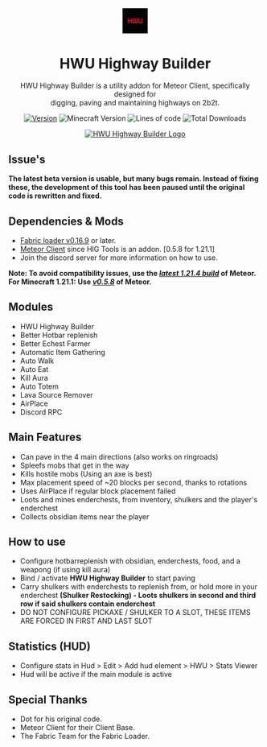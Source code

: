 <div align="center">
    <img src="/src/main/resources/assets/icon.png" alt="logo" width="10%"/>
    <h1>HWU Highway Builder</h1>
    <p>
        HWU Highway Builder is a utility addon for Meteor Client, specifically designed for
        <br>digging, paving and maintaining highways on 2b2t.
    </p>
</div>

<div align="center">
    <a href="https://github.com/musheck/HWU-Highway-Builder/releases"><img src="https://img.shields.io/github/v/release/musheck/HWU-Highway-Builder?display_name=release&color=red" alt="Version"></a>
    <img src="https://img.shields.io/badge/MC%20Version-1.21.1_1.21.4-red" alt="Minecraft Version"> 
    <img src="https://img.shields.io/badge/dynamic/json?url=https%3A%2F%2Fapi.codetabs.com%2Fv1%2Floc%2F%3Fgithub%3Dmusheck%2FHWU-Highway-Builder&query=%24%5B-1%3A%5D.linesOfCode&label=lines%20of%20code&color=red" alt="Lines of code">
    <img src="https://img.shields.io/github/downloads/musheck/HWU-Highway-Builder/total?color=red&label=Total Downloads" alt="Total Downloads">
    <br>
    <p>
    <a href="https://discord.gg/2BtEW7fT"><img src="https://invidget.switchblade.xyz/2BtEW7fT" alt="HWU Highway Builder Logo"></a>
    </p>
</div>

## Issue's
**The latest beta version is usable, but many bugs remain. Instead of fixing these, the development of this tool has been paused until the original code is rewritten and fixed.**

## Dependencies & Mods
- [Fabric loader v0.16.9](https://fabricmc.net/) or later.
- [Meteor Client](https://meteorclient.com/) since HIG Tools is an addon. [0.5.8 for 1.21.1]
- Join the discord server for more information on how to use.

**Note: To avoid compatibility issues, use the *[latest 1.21.4 build](https://meteorclient.com/api/download)* of Meteor.**
<br>**For Minecraft 1.21.1: Use *[v0.5.8](https://maven.meteordev.org/releases/meteordevelopment/meteor-client/0.5.8/meteor-client-0.5.8.jar)* of Meteor.**

## Modules
- HWU Highway Builder
- Better Hotbar replenish
- Better Echest Farmer
- Automatic Item Gathering
- Auto Walk
- Auto Eat
- Kill Aura
- Auto Totem
- Lava Source Remover
- AirPlace
- Discord RPC

## Main Features
- Can pave in the 4 main directions (also works on ringroads)
- Spleefs mobs that get in the way
- Kills hostile mobs (Using an axe is best)
- Max placement speed of ~20 blocks per second, thanks to rotations
- Uses AirPlace if regular block placement failed
- Loots and mines enderchests, from inventory, shulkers and the player's enderchest
- Collects obsidian items near the player

## How to use
- Configure hotbarreplenish with obsidian, enderchests, food, and a weapong (if using kill aura)
- Bind / activate **HWU Highway Builder** to start paving
- Carry shulkers with enderchests to replenish from, or hold more in your enderchest **(Shulker Restocking) - Loots shulkers in second and third row if said shulkers contain enderchest**
- DO NOT CONFIGURE PICKAXE / SHULKER TO A SLOT, THESE ITEMS ARE FORCED IN FIRST AND LAST SLOT

## Statistics (HUD)
- Configure stats in Hud > Edit > Add hud element > HWU > Stats Viewer
- Hud will be active if the main module is active

## Special Thanks
- Dot for his original code.
- Meteor Client for their Client Base.
- The Fabric Team for the Fabric Loader.
